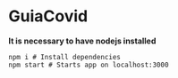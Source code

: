 <h1>GuiaCovid</h1>

<b>It is necessary to have nodejs installed</b>

```
npm i # Install dependencies
npm start # Starts app on localhost:3000
```
